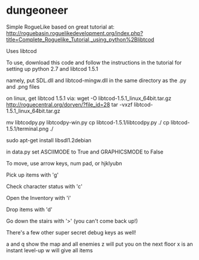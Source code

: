 dungeoneer
==========

Simple RogueLike based on great tutorial at:
http://roguebasin.roguelikedevelopment.org/index.php?title=Complete_Roguelike_Tutorial,_using_python%2Blibtcod

Uses libtcod

To use, download this code and follow the instructions in the tutorial for setting up python 2.7 and libtcod 1.5.1

namely, put SDL.dll and libtcod-mingw.dll in the same directory as the .py and .png files

on linux, get libtcod 1.5.1 via:
wget -O libtcod-1.5.1_linux_64bit.tar.gz http://roguecentral.org/doryen/?file_id=28
tar -vxzf libtcod-1.5.1_linux_64bit.tar.gz

mv libtcodpy.py libtcodpy-win.py
cp libtcod-1.5.1/libtcodpy.py ./
cp libtcod-1.5.1/terminal.png ./

sudo apt-get install libsdl1.2debian

in data.py set ASCIIMODE to True and GRAPHICSMODE to False

To move, use arrow keys, num pad, or hjklyubn

Pick up items with 'g'

Check character status with 'c'

Open the Inventory with 'i'

Drop items with 'd'

Go down the stairs with '>' (you can't come back up!)



There's a few other super secret debug keys as well!

a and q show the map and all enemies
z will put you on the next floor
x is an instant level-up
w will give all items



